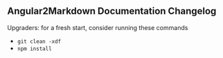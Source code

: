 ## Angular2Markdown Documentation Changelog


Upgraders: for a fresh start, consider running these commands
* `git clean -xdf`
* `npm install`

